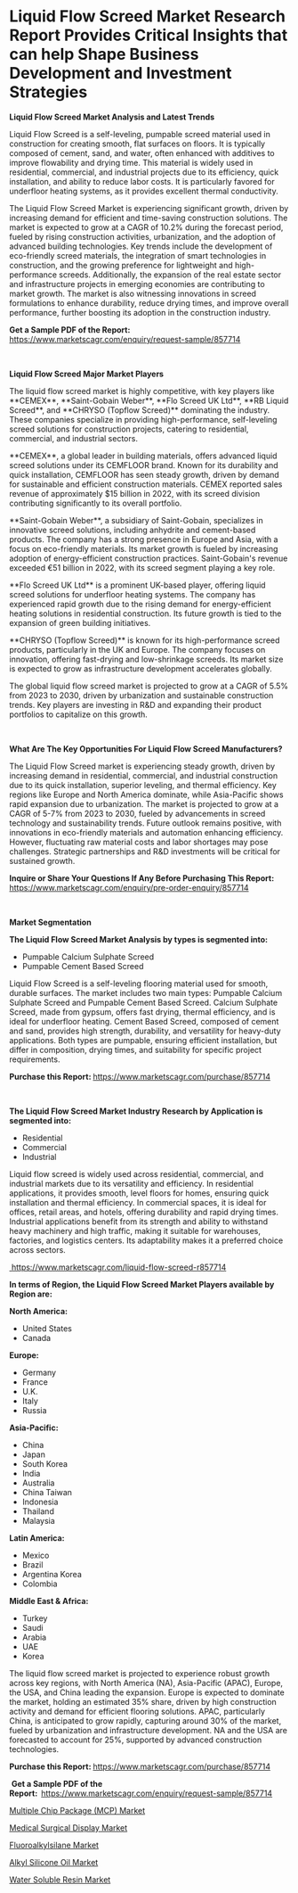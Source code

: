 <p><h1>Liquid Flow Screed Market Research Report Provides Critical Insights that can help Shape Business Development and Investment Strategies</h1></p><p><strong>Liquid Flow Screed Market Analysis and Latest Trends</strong></p>
<p><p>Liquid Flow Screed is a self-leveling, pumpable screed material used in construction for creating smooth, flat surfaces on floors. It is typically composed of cement, sand, and water, often enhanced with additives to improve flowability and drying time. This material is widely used in residential, commercial, and industrial projects due to its efficiency, quick installation, and ability to reduce labor costs. It is particularly favored for underfloor heating systems, as it provides excellent thermal conductivity.</p><p>The Liquid Flow Screed Market is experiencing significant growth, driven by increasing demand for efficient and time-saving construction solutions. The market is expected to grow at a CAGR of 10.2% during the forecast period, fueled by rising construction activities, urbanization, and the adoption of advanced building technologies. Key trends include the development of eco-friendly screed materials, the integration of smart technologies in construction, and the growing preference for lightweight and high-performance screeds. Additionally, the expansion of the real estate sector and infrastructure projects in emerging economies are contributing to market growth. The market is also witnessing innovations in screed formulations to enhance durability, reduce drying times, and improve overall performance, further boosting its adoption in the construction industry.</p></p>
<p><strong>Get a Sample PDF of the Report:&nbsp;</strong> <a href="https://www.marketscagr.com/enquiry/request-sample/857714?utm_campaign=2014&utm_medium=2&utm_source=Github&utm_content=ia&utm_term=26012025&utm_id=liquid-flow-screed">https://www.marketscagr.com/enquiry/request-sample/857714</a></p>
<p>&nbsp;</p>
<p><strong>Liquid Flow Screed Major Market Players</strong></p>
<p><p>The liquid flow screed market is highly competitive, with key players like **CEMEX**, **Saint-Gobain Weber**, **Flo Screed UK Ltd**, **RB Liquid Screed**, and **CHRYSO (Topflow Screed)** dominating the industry. These companies specialize in providing high-performance, self-leveling screed solutions for construction projects, catering to residential, commercial, and industrial sectors.</p><p>**CEMEX**, a global leader in building materials, offers advanced liquid screed solutions under its CEMFLOOR brand. Known for its durability and quick installation, CEMFLOOR has seen steady growth, driven by demand for sustainable and efficient construction materials. CEMEX reported sales revenue of approximately $15 billion in 2022, with its screed division contributing significantly to its overall portfolio.</p><p>**Saint-Gobain Weber**, a subsidiary of Saint-Gobain, specializes in innovative screed solutions, including anhydrite and cement-based products. The company has a strong presence in Europe and Asia, with a focus on eco-friendly materials. Its market growth is fueled by increasing adoption of energy-efficient construction practices. Saint-Gobain's revenue exceeded €51 billion in 2022, with its screed segment playing a key role.</p><p>**Flo Screed UK Ltd** is a prominent UK-based player, offering liquid screed solutions for underfloor heating systems. The company has experienced rapid growth due to the rising demand for energy-efficient heating solutions in residential construction. Its future growth is tied to the expansion of green building initiatives.</p><p>**CHRYSO (Topflow Screed)** is known for its high-performance screed products, particularly in the UK and Europe. The company focuses on innovation, offering fast-drying and low-shrinkage screeds. Its market size is expected to grow as infrastructure development accelerates globally.</p><p>The global liquid flow screed market is projected to grow at a CAGR of 5.5% from 2023 to 2030, driven by urbanization and sustainable construction trends. Key players are investing in R&D and expanding their product portfolios to capitalize on this growth.</p></p>
<p>&nbsp;</p>
<p><strong>What Are The Key Opportunities For Liquid Flow Screed Manufacturers?</strong></p>
<p><p>The Liquid Flow Screed market is experiencing steady growth, driven by increasing demand in residential, commercial, and industrial construction due to its quick installation, superior leveling, and thermal efficiency. Key regions like Europe and North America dominate, while Asia-Pacific shows rapid expansion due to urbanization. The market is projected to grow at a CAGR of 5-7% from 2023 to 2030, fueled by advancements in screed technology and sustainability trends. Future outlook remains positive, with innovations in eco-friendly materials and automation enhancing efficiency. However, fluctuating raw material costs and labor shortages may pose challenges. Strategic partnerships and R&D investments will be critical for sustained growth.</p></p>
<p><strong>Inquire or Share Your Questions If Any Before Purchasing This Report:</strong> <a href="https://www.marketscagr.com/enquiry/pre-order-enquiry/857714?utm_campaign=2014&utm_medium=2&utm_source=Github&utm_content=ia&utm_term=26012025&utm_id=liquid-flow-screed">https://www.marketscagr.com/enquiry/pre-order-enquiry/857714</a></p>
<p>&nbsp;</p>
<p><strong>Market Segmentation</strong></p>
<p><strong>The Liquid Flow Screed Market Analysis by types is segmented into:</strong></p>
<p><ul><li>Pumpable Calcium Sulphate Screed</li><li>Pumpable Cement Based Screed</li></ul></p>
<p><p>Liquid Flow Screed is a self-leveling flooring material used for smooth, durable surfaces. The market includes two main types: Pumpable Calcium Sulphate Screed and Pumpable Cement Based Screed. Calcium Sulphate Screed, made from gypsum, offers fast drying, thermal efficiency, and is ideal for underfloor heating. Cement Based Screed, composed of cement and sand, provides high strength, durability, and versatility for heavy-duty applications. Both types are pumpable, ensuring efficient installation, but differ in composition, drying times, and suitability for specific project requirements.</p></p>
<p><strong>Purchase this Report:&nbsp;</strong><a href="https://www.marketscagr.com/purchase/857714?utm_campaign=2014&utm_medium=2&utm_source=Github&utm_content=ia&utm_term=26012025&utm_id=liquid-flow-screed">https://www.marketscagr.com/purchase/857714</a></p>
<p>&nbsp;</p>
<p><strong>The Liquid Flow Screed Market Industry Research by Application is segmented into:</strong></p>
<p><ul><li>Residential</li><li>Commercial</li><li>Industrial</li></ul></p>
<p><p>Liquid flow screed is widely used across residential, commercial, and industrial markets due to its versatility and efficiency. In residential applications, it provides smooth, level floors for homes, ensuring quick installation and thermal efficiency. In commercial spaces, it is ideal for offices, retail areas, and hotels, offering durability and rapid drying times. Industrial applications benefit from its strength and ability to withstand heavy machinery and high traffic, making it suitable for warehouses, factories, and logistics centers. Its adaptability makes it a preferred choice across sectors.</p></p>
<p><a href="https://www.marketscagr.com/liquid-flow-screed-r857714?utm_campaign=2014&utm_medium=2&utm_source=Github&utm_content=ia&utm_term=26012025&utm_id=liquid-flow-screed">&nbsp;https://www.marketscagr.com/liquid-flow-screed-r857714</a></p>
<p><strong>In terms of Region, the Liquid Flow Screed Market Players available by Region are:</strong></p>
<p>
    <p> <strong> North America: </strong>
        <ul>
            <li>United States</li>
            <li>Canada</li>
        </ul>
        </p> 
    <p> <strong> Europe: </strong>
        <ul>
            <li>Germany</li>
            <li>France</li>
            <li>U.K.</li>
            <li>Italy</li>
            <li>Russia</li>
        </ul>
        </p> 
    <p> <strong> Asia-Pacific: </strong>
        <ul>
            <li>China</li>
            <li>Japan</li>
            <li>South Korea</li>
            <li>India</li>
            <li>Australia</li>
            <li>China Taiwan</li>
            <li>Indonesia</li>
            <li>Thailand</li>
            <li>Malaysia</li>
        </ul>
        </p> 
    <p> <strong> Latin America: </strong>
        <ul>
            <li>Mexico</li>
            <li>Brazil</li>
            <li>Argentina Korea</li>
            <li>Colombia</li>
        </ul>
        </p> 
    <p> <strong> Middle East & Africa: </strong>
        <ul>
            <li>Turkey</li>
            <li>Saudi</li>
            <li>Arabia</li>
            <li>UAE</li>
            <li>Korea</li>
        </ul>
    </p>
    </p>
<p><p>The liquid flow screed market is projected to experience robust growth across key regions, with North America (NA), Asia-Pacific (APAC), Europe, the USA, and China leading the expansion. Europe is expected to dominate the market, holding an estimated 35% share, driven by high construction activity and demand for efficient flooring solutions. APAC, particularly China, is anticipated to grow rapidly, capturing around 30% of the market, fueled by urbanization and infrastructure development. NA and the USA are forecasted to account for 25%, supported by advanced construction technologies.</p></p>
<p><strong>Purchase this Report: </strong><a href="https://www.marketscagr.com/purchase/857714?utm_campaign=2014&utm_medium=2&utm_source=Github&utm_content=ia&utm_term=26012025&utm_id=liquid-flow-screed">https://www.marketscagr.com/purchase/857714</a></p>
<p>&nbsp;<strong>Get a Sample PDF of the Report:&nbsp;&nbsp;</strong><a href="https://www.marketscagr.com/enquiry/request-sample/857714?utm_campaign=2014&utm_medium=2&utm_source=Github&utm_content=ia&utm_term=26012025&utm_id=liquid-flow-screed">https://www.marketscagr.com/enquiry/request-sample/857714</a></p>
<p><strong></strong></p>
<p><p><a href="https://www.linkedin.com/pulse/why-multiple-chip-package-mcp-market-thriving-118-cagr-wclif?utm_campaign=2014&utm_medium=2&utm_source=Github&utm_content=ia&utm_term=26012025&utm_id=liquid-flow-screed">Multiple Chip Package (MCP) Market</a></p><p><a href="https://www.linkedin.com/pulse/intense-competition-growth-expected-medical-surgical-display-czujf?utm_campaign=2014&utm_medium=2&utm_source=Github&utm_content=ia&utm_term=26012025&utm_id=liquid-flow-screed">Medical Surgical Display Market</a></p><p><a href="https://www.linkedin.com/pulse/fluoroalkylsilane-market-overview-future-growth-trends-40chf?utm_campaign=2014&utm_medium=2&utm_source=Github&utm_content=ia&utm_term=26012025&utm_id=liquid-flow-screed">Fluoroalkylsilane Market</a></p><p><a href="https://www.linkedin.com/pulse/alkyl-silicone-oil-market-outlook-from-2025-2032-marketsize-9o9xf?utm_campaign=2014&utm_medium=2&utm_source=Github&utm_content=ia&utm_term=26012025&utm_id=liquid-flow-screed">Alkyl Silicone Oil Market</a></p><p><a href="https://www.linkedin.com/pulse/comprehending-rapid-growth-global-water-soluble-resin-market-szupe?utm_campaign=2014&utm_medium=2&utm_source=Github&utm_content=ia&utm_term=26012025&utm_id=liquid-flow-screed">Water Soluble Resin Market</a></p></p>